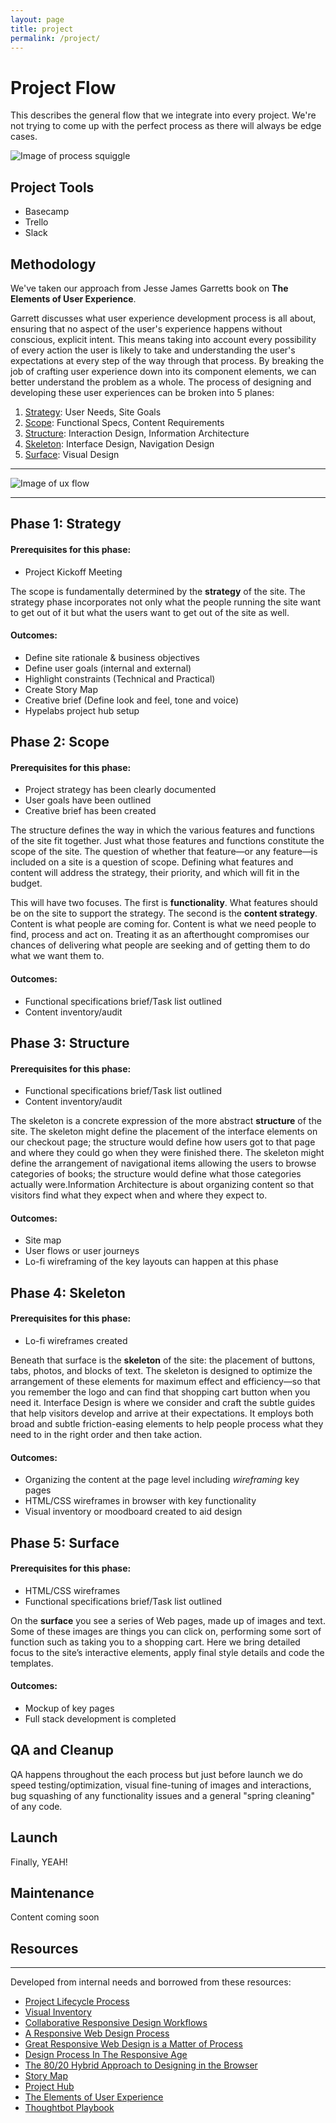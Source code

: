```yaml
---
layout: page
title: project
permalink: /project/
---
```


# Project Flow

This describes the general flow that we integrate into every project. We're not trying to come up with the perfect process as there will always be edge cases.

![Image of process squiggle](https://raw.githubusercontent.com/hypenotic/handbook/gh-pages/src/images/process_squiggle.png)

## Project Tools

* Basecamp
* Trello
* Slack

## Methodology
We've taken our approach from Jesse James Garretts book on __The Elements of User Experience__.

Garrett discusses what user experience development process is all about, ensuring that no aspect of the user's experience happens without conscious, explicit intent. This means taking into account every possibility of every action the user is likely to take and understanding the user's expectations at every step of the way through that process. By breaking the job of crafting user experience down into its component elements, we can better understand the problem as a whole. The process of designing and developing these user experiences can be broken into 5 planes: 

1. [Strategy](#strategy): User Needs, Site Goals
2. [Scope](#scope): Functional Specs, Content Requirements
3. [Structure](#structure): Interaction Design, Information Architecture
4. [Skeleton](#skeleton): Interface Design, Navigation Design
5. [Surface](#surface): Visual Design

---

![Image of ux flow](https://raw.githubusercontent.com/hypenotic/handbook/gh-pages/src/images/UX5.jpg)

---

## Phase 1: Strategy 

#### Prerequisites for this phase:

* Project Kickoff Meeting

The scope is fundamentally determined by the **strategy** of the site. The strategy phase incorporates not only what the people running the site want to get out of it but what the users want to get out of the site as well. 

#### Outcomes:

* Define site rationale & business objectives 
* Define user goals (internal and external)
* Highlight constraints (Technical and Practical)
* Create Story Map
* Creative brief (Define look and feel, tone and voice)
* Hypelabs project hub setup

## Phase 2: Scope

#### Prerequisites for this phase:

* Project strategy has been clearly documented
* User goals have been outlined
* Creative brief has been created

The structure defines the way in which the various features and functions of the site fit together. Just what those features and functions constitute the scope of the site. The question of whether that feature—or any feature—is included on a site is a question of scope. Defining what features and content will address the strategy, their priority, and which will fit in the budget.

This will have two focuses. The first is **functionality**. What features should be on the site to support the strategy. The second is the **content strategy**. Content is what people are coming for. Content is what we need people to find, process and act on. Treating it as an afterthought compromises our chances of delivering what people are seeking and of getting them to do what we want them to.

#### Outcomes:

* Functional specifications brief/Task list outlined
* Content inventory/audit

## Phase 3: Structure

#### Prerequisites for this phase:

* Functional specifications brief/Task list outlined
* Content inventory/audit

The skeleton is a concrete expression of the more abstract **structure** of the site. The skeleton might define the placement of the interface elements on our checkout page; the structure would define how users got to that page and where they could go when they were finished there. The skeleton might define the arrangement of navigational items allowing the users to browse categories of books; the structure would define what those categories actually were.Information Architecture is about organizing content so that visitors find what they expect when and where they expect to.

#### Outcomes:

* Site map
* User flows or user journeys
* Lo-fi wireframing of the key layouts can happen at this phase

## Phase 4: Skeleton

#### Prerequisites for this phase:

* Lo-fi wireframes created

Beneath that surface is the **skeleton** of the site: the placement of buttons, tabs, photos, and blocks of text. The skeleton is designed to optimize the arrangement of these elements for maximum effect and efficiency—so that you remember the logo and can find that shopping cart button when you need it. Interface Design is where we consider and craft the subtle guides that help visitors develop and arrive at their expectations. It employs both broad and subtle friction-easing elements to help people process what they need to in the right order and then take action. 

#### Outcomes:

* Organizing the content at the page level including *wireframing* key pages
* HTML/CSS wireframes in browser with key functionality
* Visual inventory or moodboard created to aid design

## Phase 5: Surface

#### Prerequisites for this phase:

* HTML/CSS wireframes
* Functional specifications brief/Task list outlined

On the **surface** you see a series of Web pages, made up of images and text. Some of these images are things you can click on, performing some sort of function such as taking you to a shopping cart. Here we bring detailed focus to the site’s interactive elements, apply final style details and code the templates. 

#### Outcomes:

* Mockup of key pages
* Full stack development is completed

## QA and Cleanup

QA happens throughout the each process but just before launch we do speed testing/optimization, visual fine-tuning of images and interactions, bug squashing of any functionality issues and a general "spring cleaning" of any code.

## Launch

Finally, YEAH!

## Maintenance

Content coming soon

## Resources
---
Developed from internal needs and borrowed from these resources:

* [Project Lifecycle Process](http://responsivedesign.is/strategy/rwd-process)
* [Visual Inventory](http://danielmall.com/articles/visual-inventory)
* [Collaborative Responsive Design Workflows](http://24ways.org/2014/collaborative-responsive-design-workflows)
* [A Responsive Web Design Process](http://heliom.ca/blog/posts/a-responsive-web-design-process)
* [Great Responsive Web Design is a Matter of Process](https://medium.com/@jaceyleigh/great-responsive-web-design-is-a-matter-of-process-270048a88c70)
* [Design Process In The Responsive Age](http://www.smashingmagazine.com/2012/05/30/design-process-responsive-age)
* [The 80/20 Hybrid Approach to Designing in the Browser](http://inspectelement.com/articles/the-8020-hybrid-approach-to-designing-in-the-browser)
* [Story Map](https://medium.com/design-story/story-map-3cc64033128e)
* [Project Hub](https://www.project-hub.net/)
* [The Elements of User Experience](http://www.amazon.ca/The-Elements-User-Experience-User-Centered/dp/0735712026)
* [Thoughtbot Playbook](https://playbook.thoughtbot.com/)
